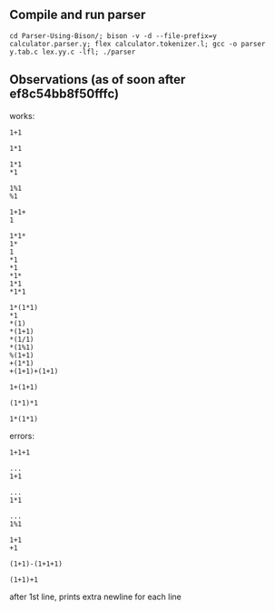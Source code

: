 

## Compile and run parser

    cd Parser-Using-Bison/; bison -v -d --file-prefix=y calculator.parser.y; flex calculator.tokenizer.l; gcc -o parser y.tab.c lex.yy.c -lfl; ./parser

## Observations (as of soon after ef8c54bb8f50fffc)

works:

    1+1

    1*1

    1*1
    *1

    1%1
    %1

    1+1+
    1

    1*1*
    1*
    1
    *1
    *1
    *1*
    1*1
    *1*1

    1*(1*1)
    *1
    *(1)
    *(1+1)
    *(1/1)
    *(1%1)
    %(1+1)
    +(1*1)
    +(1+1)+(1+1)

    1+(1+1)

    (1*1)*1

    1*(1*1)


errors:

    1+1+1

    ...
    1+1

    ...
    1*1

    ...
    1%1

    1+1
    +1

    (1+1)-(1+1+1)

    (1+1)+1


after 1st line, prints extra newline for each line
